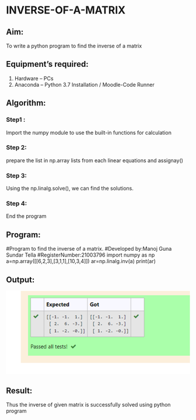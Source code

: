 # INVERSE-OF-A-MATRIX
## Aim:
To write a python program to find the inverse of a matrix
## Equipment’s required:
1. 	Hardware – PCs
2. 	Anaconda – Python 3.7 Installation / Moodle-Code Runner
## Algorithm:
### Step1 :
 Import the numpy module to use the built-in functions for calculation

### Step 2:
prepare the list in np.array lists from each linear equations and assignay()
### Step 3: 
Using the np.linalg.solve(), we can find the solutions.
### Step 4: 
End the program

## Program:
#Program to find the inverse of a matrix.
#Developed by:Manoj Guna Sundar Tella 
#RegisterNumber:21003796
import numpy as np
a=np.array([[6,2,3],[3,1,1],[10,3,4]])
ar=np.linalg.inv(a)
print(ar)
## Output:
![github logo](mj.png)
## Result:
Thus the inverse of given matrix is successfully solved using python program

